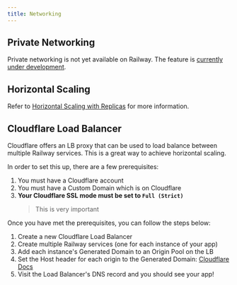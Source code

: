 ```yaml
---
title: Networking
---
```


## Private Networking
Private networking is not yet available on Railway. The feature is [currently under development](https://feedback.railway.app/feature-requests/p/internal-networking).

## Horizontal Scaling
Refer to [Horizontal Scaling with Replicas](/develop/services#horizontal-scaling-with-replicas) for more information.

## Cloudflare Load Balancer
Cloudflare offers an LB proxy that can be used to load balance between multiple Railway services. This is a great way to achieve horizontal scaling.

In order to set this up, there are a few prerequisites:
1. You must have a Cloudflare account
2. You must have a Custom Domain which is on Cloudflare
3. **Your Cloudflare SSL mode must be set to `Full (Strict)`**
   > This is very important

Once you have met the prerequisites, you can follow the steps below:
1. Create a new Cloudflare Load Balancer
2. Create multiple Railway services (one for each instance of your app)
3. Add each instance's Generated Domain to an Origin Pool on the LB
4. Set the Host header for each origin to the Generated Domain: [Cloudflare Docs](https://developers.cloudflare.com/load-balancing/additional-options/override-http-host-headers/)
5. Visit the Load Balancer's DNS record and you should see your app!
